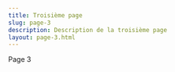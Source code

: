 ```yaml
---
title: Troisième page
slug: page-3
description: Description de la troisième page
layout: page-3.html
---
```


Page 3
